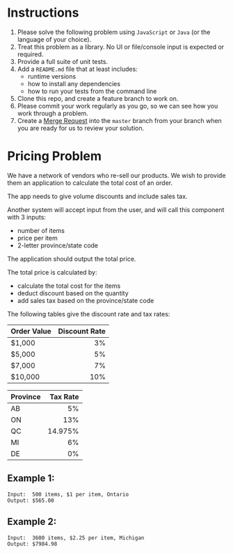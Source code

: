 # Instructions

1. Please solve the following problem using `JavaScript` or `Java` (or the language of your choice).
1. Treat this problem as a library. No UI or file/console input is expected or required.
1. Provide a full suite of unit tests.
1. Add a `README.md` file that at least includes:
    - runtime versions
    - how to install any dependencies
    - how to run your tests from the command line
1. Clone this repo, and create a feature branch to work on.
1. Please commit your work regularly as you go, so we can see how you work through a problem.
1. Create a [Merge Request](https://docs.gitlab.com/ee/gitlab-basics/add-merge-request.html) into the `master` branch from your branch when you are ready for us to review your solution.


# Pricing Problem

We have a network of vendors who re-sell our products. We wish to provide them an application to calculate the total cost of an order.

The app needs to give volume discounts and include sales tax.

Another system will accept input from the user, and will call this component with 3 inputs:

* number of items
* price per item
* 2-letter province/state code

The application should output the total price.

The total price is calculated by:

* calculate the total cost for the items
* deduct discount based on the quantity
* add sales tax based on the province/state code

The following tables give the discount rate and tax rates:

| Order Value | Discount Rate |
| ------------- |-------------:|
| $1,000        | 3% |
| $5,000        | 5% |
| $7,000        | 7% |
| $10,000       | 10% |

| Province | Tax Rate |
| ------------- |-------------:|
| AB | 5% |
| ON | 13% |
| QC | 14.975% |
| MI | 6% |
| DE | 0% |


## Example 1:

    Input:  500 items, $1 per item, Ontario
    Output: $565.00

## Example 2:

    Input:  3600 items, $2.25 per item, Michigan
    Output: $7984.98
